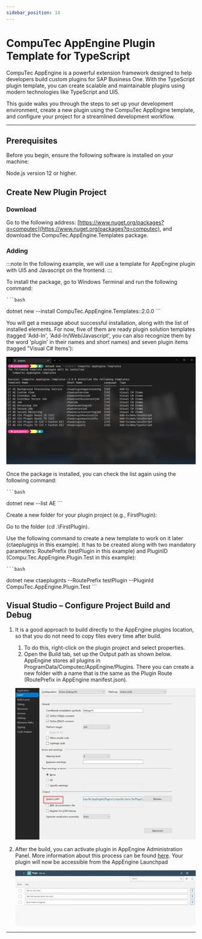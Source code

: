 ```yaml
---
sidebar_position: 14
---
```


# CompuTec AppEngine Plugin Template for TypeScript

CompuTec AppEngine is a powerful extension framework designed to help developers build custom plugins for SAP Business One. With the TypeScript plugin template, you can create scalable and maintainable plugins using modern technologies like TypeScript and UI5.

This guide walks you through the steps to set up your development environment, create a new plugin using the CompuTec AppEngine template, and configure your project for a streamlined development workflow.

---

## Prerequisites

Before you begin, ensure the following software is installed on your machine:

Node.js version 12 or higher.

## Create New Plugin Project

### Download

Go to the following address: [https://www.nuget.org/packages?q=computec](https://www.nuget.org/packages?q=computec), and download the CompuTec.AppEngine.Templates package.

### Adding

:::note
    In the following example, we will use a template for AppEngine plugin with UI5 and Javascript on the frontend.
:::

To install the package, go to Windows Terminal and run the following command:

    ```bash
dotnet new --install CompuTec.AppEngine.Templates::2.0.0
    ```

You will get a message about successful installation, along with the list of installed elements. For now, five of them are ready plugin solution templates (tagged 'Add-In', 'Add-In/Web/Javascript', you can also recognize them by the word 'plugin' in their names and short names) and seven plugin items (tagged "Visual C# Items'):

![Template List](./media/computec-app-engine-plugin-template-for-typescipt/template-list.webp)

Once the package is installed, you can check the list again using the following command:

    ```bash
dotnet new --list AE
    ```

Create a new folder for your plugin project (e.g., FirstPlugin):

Go to the folder (cd .\FirstPlugin).

Use the following command to create a new template to work on it later (ctaepluginjs in this example). It has to be created along with two mandatory parameters: RoutePrefix (testPlugin in this example) and PluginID (Compu:Tec.AppEngine.Plugin.Test in this example):

    ```bash
dotnet new ctaeplugints --RoutePrefix testPlugin --PluginId CompuTec.AppEngine.Plugin.Test
    ```

## Visual Studio – Configure Project Build and Debug

1. It is a good approach to build directly to the AppEngine plugins location, so that you do not need to copy files every time after build.

    1. To do this, right-click on the plugin project and select properties.
    2. Open the Build tab, set up the Output path as shown below. AppEngine stores all plugins in ProgramData/Computec/AppEngine/Plugins. There you can create a new folder with a name that is the same as the Plugin Route (RoutePrefix in AppEngine manifest.json).

    ![Output](./media/computec-app-engine-plugin-template-for-typescipt/output-path.webp)

2. After the build, you can activate plugin in AppEngine Administration Panel. More information about this process can be found [here](../../../version-2.0/administrators-guide/configuration-and-administration/overview.md). Your plugin will now be accessible from the AppEngine Launchpad

    ![First List](./media/computec-app-engine-plugin-template-for-typescipt/first-list-of-todos.webp)

---
